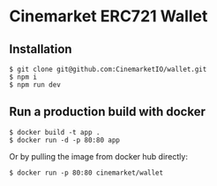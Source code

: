 # Cinemarket ERC721 Wallet

## Installation

```
$ git clone git@github.com:CinemarketIO/wallet.git
$ npm i
$ npm run dev
```

## Run a production build with docker

```
$ docker build -t app .
$ docker run -d -p 80:80 app
```

Or by pulling the image from docker hub directly:

```
$ docker run -p 80:80 cinemarket/wallet
```
